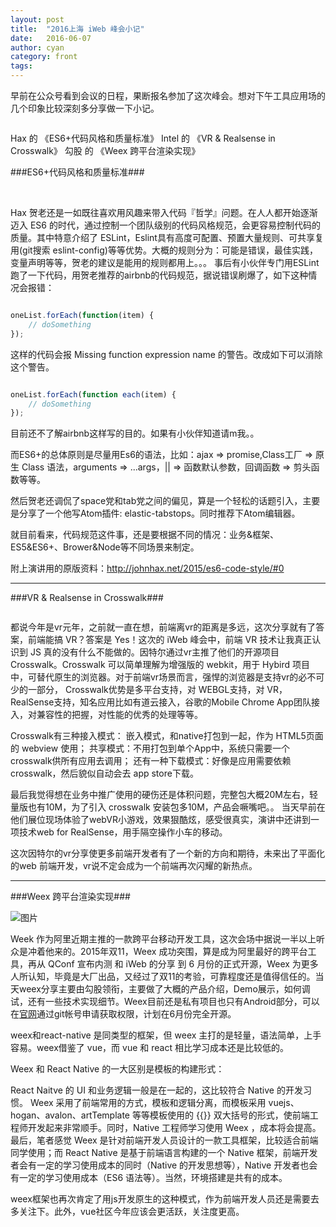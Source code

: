 ```yaml
---
layout: post
title:  "2016上海 iWeb 峰会小记"
date:   2016-06-07
author: cyan
category: front
tags: 
---
```

早前在公众号看到会议的日程，果断报名参加了这次峰会。想对下午工具应用场的几个印象比较深刻多分享做一下小记。


<img src="{{ '/img/post/1606071.jpg' | prepend: site.baseurl }}" alt="">


Hax 的 《ES6+代码风格和质量标准》
Intel 的 《VR & Realsense in Crosswalk》
勾股 的 《Weex 跨平台渲染实现》


###ES6+代码风格和质量标准###

<img src="{{ '/img/post/1606072.jpg' | prepend: site.baseurl }}" alt="">
<img src="{{ '/img/post/1606073.jpg' | prepend: site.baseurl }}" alt="">

Hax 贺老还是一如既往喜欢用风趣来带入代码『哲学』问题。在人人都开始逐渐迈入 ES6 的时代，通过控制一个团队级别的代码风格规范，会更容易控制代码的质量。其中特意介绍了 ESLint，Eslint具有高度可配置、预置大量规则、可共享复用(git搜索 eslint-config)等等优势。大概的规则分为：可能是错误，最佳实践，变量声明等等，贺老的建议是能用的规则都用上。。。
事后有小伙伴专门用ESLint跑了一下代码，用贺老推荐的airbnb的代码规范，据说错误刷爆了，如下这种情况会报错：

```js

oneList.forEach(function(item) {
    // doSomething
});

```

这样的代码会报 Missing function expression name 的警告。改成如下可以消除这个警告。

```js

oneList.forEach(function each(item) {
    // doSomething
});

```

目前还不了解airbnb这样写的目的。如果有小伙伴知道请m我。。

而ES6+的总体原则是尽量用Es6的语法，比如：ajax => promise,Class工厂 => 原生 Class 语法，arguments => ...args，|| => 函数默认参数，回调函数 => 剪头函数等等。

然后贺老还调侃了space党和tab党之间的偏见，算是一个轻松的话题引入，主要是分享了一个他写Atom插件: elastic-tabstops。同时推荐下Atom编辑器。

就目前看来，代码规范这件事，还是要根据不同的情况：业务&框架、 ES5&ES6+、Brower&Node等不同场景来制定。

附上演讲用的原版资料：http://johnhax.net/2015/es6-code-style/#0

___


###VR & Realsense in Crosswalk###

<img src="{{ '/img/post/1606074.jpg' | prepend: site.baseurl }}" alt="">

都说今年是vr元年，之前就一直在想，前端离vr的距离是多远，这次分享就有了答案，前端能搞 VR？答案是 Yes！这次的 iWeb 峰会中，前端 VR 技术让我真正认识到 JS 真的没有什么不能做的。因特尔通过vr主推了他们的开源项目Crosswalk。Crosswalk 可以简单理解为增强版的 webkit，用于 Hybird 项目中，可替代原生的浏览器。对于前端vr场景而言，强悍的浏览器是支持vr的必不可少的一部分，
Crosswalk优势是多平台支持，对 WEBGL支持，对 VR，RealSense支持，知名应用比如有道云接入，谷歌的Mobile Chrome App团队接入，对兼容性的把握，对性能的优秀的处理等等。

Crosswalk有三种接入模式：
嵌入模式，和native打包到一起，作为 HTML5页面的 webview 使用；
共享模式：不用打包到单个App中，系统只需要一个 crosswalk供所有应用去调用；
还有一种下载模式：好像是应用需要依赖 crosswalk，然后貌似自动会去 app store下载。

最后我觉得想在业务中推广使用的硬伤还是体积问题，完整包大概20M左右，轻
量版也有10M，为了引入 crosswalk 安装包多10M，产品会噘嘴吧。。
当天早前在他们展位现场体验了webVR小游戏，效果狠酷炫，感受很真实，演讲中还讲到一项技术web for RealSense，用手隔空操作小车的移动。

这次因特尔的vr分享使更多前端开发者有了一个新的方向和期待，未来出了平面化的web 前端开发，vr说不定会成为一个前端再次闪耀的新热点。

___

###Weex 跨平台渲染实现###

<img src="{{ '/img/post/1606075.jpg' | prepend: site.baseurl }}" alt="图片">


Week 作为阿里近期主推的一款跨平台移动开发工具，这次会场中据说一半以上听众是冲着他来的。2015年双11，Weex 成功突围，算是成为阿里最好的跨平台工具，再从 QConf 宣布内测 和 iWeb 的分享 到 6 月份的正式开源，Weex 为更多人所认知，毕竟是大厂出品，又经过了双11的考验，可靠程度还是值得信任的。当天weex分享主要由勾股领衔，主要做了大概的产品介绍，Demo展示，如何调试，还有一些技术实现细节。Weex目前还是私有项目也只有Android部分，可以在<a href="http://alibaba.github.io/weex/">官网</a>通过git帐号申请获取权限，计划在6月份完全开源。

weex和react-native 是同类型的框架，但 weex 主打的是轻量，语法简单，上手容易。weex借鉴了 vue，而 vue 和 react 相比学习成本还是比较低的。

Weex 和 React Native 的一大区别是模板的构建形式：

React Naitve 的 UI 和业务逻辑一般是在一起的，这比较符合 Native 的开发习惯。 Weex 采用了前端常用的方式，模板和逻辑分离，而模板采用 vuejs、hogan、avalon、artTemplate 等等模板使用的 {{}} 双大括号的形式，使前端工程师开发起来非常顺手。同时，Native 工程师学习使用 Weex ，成本将会提高。
最后，笔者感觉 Weex 是针对前端开发人员设计的一款工具框架，比较适合前端同学使用；而 React Native 是基于前端语言构建的一个 Native 框架，前端开发者会有一定的学习使用成本的同时（Native 的开发思想等），Native 开发者也会有一定的学习使用成本（ES6 语法等）。当然，环境搭建是共有的成本。


weex框架也再次肯定了用js开发原生的这种模式，作为前端开发人员还是需要去多关注下。此外，vue社区今年应该会更活跃，关注度更高。







